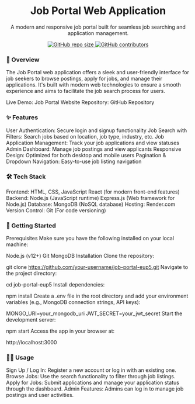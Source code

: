 <p align="center"> </p> <h1 align="center">Job Portal Web Application</h1> <p align="center"> A modern and responsive job portal built for seamless job searching and application management. </p> <p align="center"> <a href="https://github.com/your-username/job-portal-eup5"> <img src="https://img.shields.io/github/repo-size/dhaneshraok/Job_Portal" alt="GitHub repo size"> </a> <a href="https://github.com/your-username/job-portal-eup5/graphs/contributors"> <img src="https://img.shields.io/github/contributors/dhaneshraok/Job_Portal" alt="GitHub contributors"> </a>  </p>

<h3> 🌟 Overview</h3>

The Job Portal web application offers a sleek and user-friendly interface for job seekers to browse postings, apply for jobs, and manage their applications. It's built with modern web technologies to ensure a smooth experience and aims to facilitate the job search process for users.

Live Demo: Job Portal Website
Repository: GitHub Repository

<h3>✨ Features</h3>

User Authentication: Secure login and signup functionality
Job Search with Filters: Search jobs based on location, job type, industry, etc.
Job Application Management: Track your job applications and view statuses
Admin Dashboard: Manage job postings and view applicants
Responsive Design: Optimized for both desktop and mobile users
Pagination & Dropdown Navigation: Easy-to-use job listing navigation

<h3>🛠️ Tech Stack</h3>

Frontend:
HTML, CSS, JavaScript
React (for modern front-end features)
Backend:
Node.js (JavaScript runtime)
Express.js (Web framework for Node.js)
Database:
MongoDB (NoSQL database)
Hosting:
Render.com
Version Control:
Git (For code versioning)

<h3>🚀 Getting Started</h3>

Prerequisites
Make sure you have the following installed on your local machine:

Node.js (v12+)
Git
MongoDB
Installation
Clone the repository:

git clone https://github.com/your-username/job-portal-eup5.git
Navigate to the project directory:

cd job-portal-eup5
Install dependencies:

npm install
Create a .env file in the root directory and add your environment variables (e.g., MongoDB connection strings, API keys):

MONGO_URI=your_mongodb_uri
JWT_SECRET=your_jwt_secret
Start the development server:

npm start
Access the app in your browser at:

http://localhost:3000


<h3>🧑‍💻 Usage</h3>

Sign Up / Log In: Register a new account or log in with an existing one.
Browse Jobs: Use the search functionality to filter through job listings.
Apply for Jobs: Submit applications and manage your application status through the dashboard.
Admin Features: Admins can log in to manage job postings and user activities.

